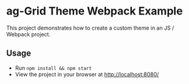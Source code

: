 # ag-Grid Theme Webpack Example

<p>This project demonstrates how to create a custom theme in an JS / Webpack project.</p>

## Usage

- Run `npm install && npm start`
- View the project in your browser at [http://localhost:8080/](http://localhost:8080/)
